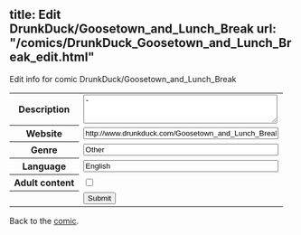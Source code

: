 title: Edit DrunkDuck/Goosetown_and_Lunch_Break
url: "/comics/DrunkDuck_Goosetown_and_Lunch_Break_edit.html"
---
Edit info for comic DrunkDuck/Goosetown_and_Lunch_Break

<form name="comic" action="http://gaepostmail.appspot.com/comic/" method="post">
<table class="comicinfo">
<tr>
<th>Description</th><td><textarea name="description" cols="40" rows="3">-</textarea></td>
</tr>
<tr>
<th>Website</th><td><input type="text" name="url" value="http://www.drunkduck.com/Goosetown_and_Lunch_Break/" size="40"/></td>
</tr>
<tr>
<th>Genre</th><td><input type="text" name="genre" value="Other" size="40"/></td>
</tr>
<tr>
<th>Language</th><td><input type="text" name="language" value="English" size="40"/></td>
</tr>
<tr>
<th>Adult content</th><td><input type="checkbox" name="adult" value="adult" /></td>
</tr>
<tr>
<th></th><td>
<input type="hidden" name="comic" value="DrunkDuck_Goosetown_and_Lunch_Break" />
<input type="submit" name="submit" value="Submit" />
</td>
</tr>
</table>
</form>

Back to the [comic](DrunkDuck_Goosetown_and_Lunch_Break.html).
